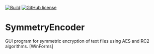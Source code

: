 [![Build](https://github.com/Maslinin/SymmetryEncoder/actions/workflows/build.yml/badge.svg?branch=master)](https://github.com/Maslinin/SymmetryEncoder/actions/workflows/build.yml) [![GitHub license](https://badgen.net/github/license/Maslinin/SymmetryEncoder)](https://github.com/Maslinin/SymmetryEncoder/blob/master/LICENSE)

# SymmetryEncoder
GUI program for symmetric encryption of text files using AES and RC2 algorithms. [WinForms]
